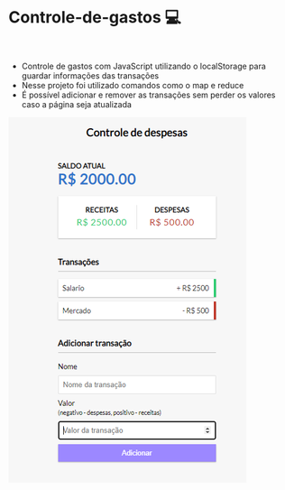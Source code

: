 <h1>Controle-de-gastos 💻</h1>

<br>

- Controle de gastos com JavaScript utilizando o localStorage para guardar informações das transações
- Nesse projeto foi utilizado comandos como o map e reduce
- É possível adicionar e remover as transações sem perder os valores caso a página seja atualizada

<img src="Img.png" alt="">